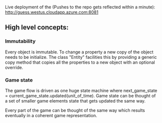 Live deployment of the (Pushes to the repo gets reflected within a minute): http://guess.westus.cloudapp.azure.com:8081

## High level concepts:

### Immutability
Every object is immutable. To change a property a new copy of the object needs to be initialize.
The class "Entity" facilities this by providing a generic copy method that copies all the properties to a new object with an optional override.

### Game state
The game flow is driven as one huge state machine where next_game_state = current_game_state.updated(unit_of_time). Game state can be thought of a set of smaller game elements state that gets updated the same way. 

Every part of the game can be thought of the same way which results eventually in a coherent game representation.

